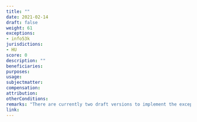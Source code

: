 ```yaml
---
title: ""
date: 2021-02-14 
draft: false
weight: 61
exceptions:
- info53k
jurisdictions:
- HU
score: 0
description: "" 
beneficiaries:
purposes: 
usage:
subjectmatter:
compensation:
attribution: 
otherConditions: 
remarks: "There are currently two draft versions to implement the exception in connection to the transposition of art.17 of the CDSM Directive."
link: 
---
```

